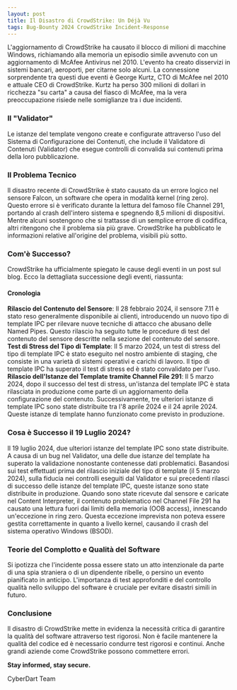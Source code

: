 ```yaml
---
layout: post
title: Il Disastro di CrowdStrike: Un Déjà Vu
tags: Bug-Bounty 2024 CrowdStrike Incident-Response
---
```


L'aggiornamento di CrowdStrike ha causato il blocco di milioni di macchine Windows, richiamando alla memoria un episodio simile avvenuto con un aggiornamento di McAfee Antivirus nel 2010. L'evento ha creato disservizi in sistemi bancari, aeroporti, per citarne solo alcuni. La connessione sorprendente tra questi due eventi è George Kurtz, CTO di McAfee nel 2010 e attuale CEO di CrowdStrike. Kurtz ha perso 300 milioni di dollari in ricchezza "su carta" a causa del fiasco di McAfee, ma la vera preoccupazione risiede nelle somiglianze tra i due incidenti.
### Il "Validator"
Le istanze del template vengono create e configurate attraverso l'uso del Sistema di Configurazione dei Contenuti, che include il Validatore di Contenuti (Validator) che esegue controlli di convalida sui contenuti prima della loro pubblicazione.
### Il Problema Tecnico
Il disastro recente di CrowdStrike è stato causato da un errore logico nel sensore Falcon, un software che opera in modalità kernel (ring zero). Questo errore si è verificato durante la lettura del famoso file Channel 291, portando al crash dell'intero sistema e spegnendo 8,5 milioni di dispositivi. Mentre alcuni sostengono che si trattasse di un semplice errore di codifica, altri ritengono che il problema sia più grave. CrowdStrike ha pubblicato le informazioni relative all'origine del problema, visibili più sotto.
### Com'è Successo?
CrowdStrike ha ufficialmente spiegato le cause degli eventi in un post sul blog. Ecco la dettagliata successione degli eventi, riassunta:
#### Cronologia
**Rilascio del Contenuto del Sensore**: Il 28 febbraio 2024, il sensore 7.11 è stato reso generalmente disponibile ai clienti, introducendo un nuovo tipo di template IPC per rilevare nuove tecniche di attacco che abusano delle Named Pipes. Questo rilascio ha seguito tutte le procedure di test del contenuto del sensore descritte nella sezione del contenuto del sensore.
**Test di Stress del Tipo di Template**: Il 5 marzo 2024, un test di stress del tipo di template IPC è stato eseguito nel nostro ambiente di staging, che consiste in una varietà di sistemi operativi e carichi di lavoro. Il tipo di template IPC ha superato il test di stress ed è stato convalidato per l'uso.
**Rilascio dell'Istanze del Template tramite Channel File 291**: Il 5 marzo 2024, dopo il successo del test di stress, un'istanza del template IPC è stata rilasciata in produzione come parte di un aggiornamento della configurazione del contenuto. Successivamente, tre ulteriori istanze di template IPC sono state distribuite tra l'8 aprile 2024 e il 24 aprile 2024. Queste istanze di template hanno funzionato come previsto in produzione.
### Cosa è Successo il 19 Luglio 2024?
Il 19 luglio 2024, due ulteriori istanze del template IPC sono state distribuite. A causa di un bug nel Validator, una delle due istanze del template ha superato la validazione nonostante contenesse dati problematici. Basandosi sui test effettuati prima del rilascio iniziale del tipo di template (il 5 marzo 2024), sulla fiducia nei controlli eseguiti dal Validator e sui precedenti rilasci di successo delle istanze del template IPC, queste istanze sono state distribuite in produzione.
Quando sono state ricevute dal sensore e caricate nel Content Interpreter, il contenuto problematico nel Channel File 291 ha causato una lettura fuori dai limiti della memoria (OOB access), innescando un'eccezione in ring zero. Questa eccezione imprevista non poteva essere gestita correttamente in quanto a livello kernel, causando il crash del sistema operativo Windows (BSOD).
### Teorie del Complotto e Qualità del Software
Si ipotizza che l'incidente possa essere stato un atto intenzionale da parte di una spia straniera o di un dipendente ribelle, o persino un evento pianificato in anticipo. L'importanza di test approfonditi e del controllo qualità nello sviluppo del software è cruciale per evitare disastri simili in futuro.
### Conclusione
Il disastro di CrowdStrike mette in evidenza la necessità critica di garantire la qualità del software attraverso test rigorosi. Non è facile mantenere la qualità del codice ed è necessario condurre test rigorosi e continui. Anche grandi aziende come CrowdStrike possono commettere errori.

**Stay informed, stay secure.**

CyberDart Team
